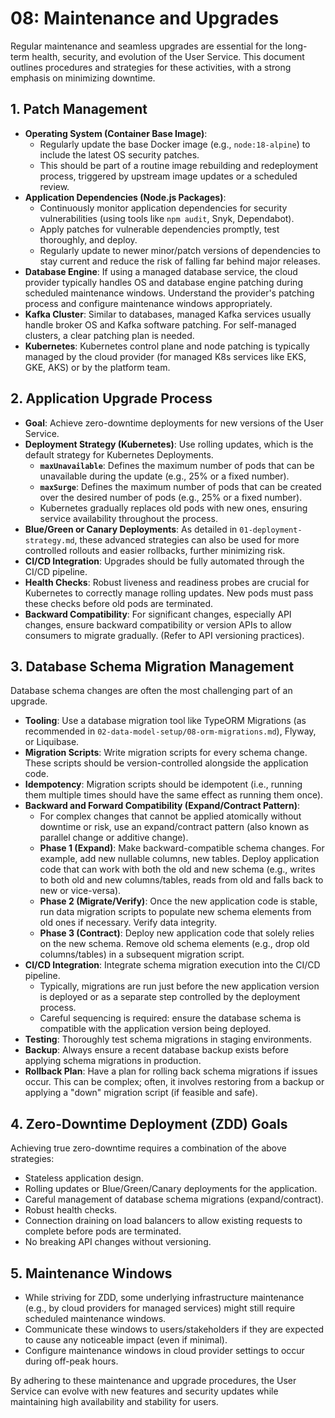 # 08: Maintenance and Upgrades

Regular maintenance and seamless upgrades are essential for the long-term health, security, and evolution of the User Service. This document outlines procedures and strategies for these activities, with a strong emphasis on minimizing downtime.

## 1. Patch Management

*   **Operating System (Container Base Image)**:
    *   Regularly update the base Docker image (e.g., `node:18-alpine`) to include the latest OS security patches.
    *   This should be part of a routine image rebuilding and redeployment process, triggered by upstream image updates or a scheduled review.
*   **Application Dependencies (Node.js Packages)**:
    *   Continuously monitor application dependencies for security vulnerabilities (using tools like `npm audit`, Snyk, Dependabot).
    *   Apply patches for vulnerable dependencies promptly, test thoroughly, and deploy.
    *   Regularly update to newer minor/patch versions of dependencies to stay current and reduce the risk of falling far behind major releases.
*   **Database Engine**: If using a managed database service, the cloud provider typically handles OS and database engine patching during scheduled maintenance windows. Understand the provider's patching process and configure maintenance windows appropriately.
*   **Kafka Cluster**: Similar to databases, managed Kafka services usually handle broker OS and Kafka software patching. For self-managed clusters, a clear patching plan is needed.
*   **Kubernetes**: Kubernetes control plane and node patching is typically managed by the cloud provider (for managed K8s services like EKS, GKE, AKS) or by the platform team.

## 2. Application Upgrade Process

*   **Goal**: Achieve zero-downtime deployments for new versions of the User Service.
*   **Deployment Strategy (Kubernetes)**: Use rolling updates, which is the default strategy for Kubernetes Deployments.
    *   **`maxUnavailable`**: Defines the maximum number of pods that can be unavailable during the update (e.g., 25% or a fixed number).
    *   **`maxSurge`**: Defines the maximum number of pods that can be created over the desired number of pods (e.g., 25% or a fixed number).
    *   Kubernetes gradually replaces old pods with new ones, ensuring service availability throughout the process.
*   **Blue/Green or Canary Deployments**: As detailed in `01-deployment-strategy.md`, these advanced strategies can also be used for more controlled rollouts and easier rollbacks, further minimizing risk.
*   **CI/CD Integration**: Upgrades should be fully automated through the CI/CD pipeline.
*   **Health Checks**: Robust liveness and readiness probes are crucial for Kubernetes to correctly manage rolling updates. New pods must pass these checks before old pods are terminated.
*   **Backward Compatibility**: For significant changes, especially API changes, ensure backward compatibility or version APIs to allow consumers to migrate gradually. (Refer to API versioning practices).

## 3. Database Schema Migration Management

Database schema changes are often the most challenging part of an upgrade.

*   **Tooling**: Use a database migration tool like TypeORM Migrations (as recommended in `02-data-model-setup/08-orm-migrations.md`), Flyway, or Liquibase.
*   **Migration Scripts**: Write migration scripts for every schema change. These scripts should be version-controlled alongside the application code.
*   **Idempotency**: Migration scripts should be idempotent (i.e., running them multiple times should have the same effect as running them once).
*   **Backward and Forward Compatibility (Expand/Contract Pattern)**:
    *   For complex changes that cannot be applied atomically without downtime or risk, use an expand/contract pattern (also known as parallel change or additive change).
    *   **Phase 1 (Expand)**: Make backward-compatible schema changes. For example, add new nullable columns, new tables. Deploy application code that can work with both the old and new schema (e.g., writes to both old and new columns/tables, reads from old and falls back to new or vice-versa).
    *   **Phase 2 (Migrate/Verify)**: Once the new application code is stable, run data migration scripts to populate new schema elements from old ones if necessary. Verify data integrity.
    *   **Phase 3 (Contract)**: Deploy new application code that solely relies on the new schema. Remove old schema elements (e.g., drop old columns/tables) in a subsequent migration script.
*   **CI/CD Integration**: Integrate schema migration execution into the CI/CD pipeline.
    *   Typically, migrations are run just before the new application version is deployed or as a separate step controlled by the deployment process.
    *   Careful sequencing is required: ensure the database schema is compatible with the application version being deployed.
*   **Testing**: Thoroughly test schema migrations in staging environments.
*   **Backup**: Always ensure a recent database backup exists before applying schema migrations in production.
*   **Rollback Plan**: Have a plan for rolling back schema migrations if issues occur. This can be complex; often, it involves restoring from a backup or applying a "down" migration script (if feasible and safe).

## 4. Zero-Downtime Deployment (ZDD) Goals

Achieving true zero-downtime requires a combination of the above strategies:

*   Stateless application design.
*   Rolling updates or Blue/Green/Canary deployments for the application.
*   Careful management of database schema migrations (expand/contract).
*   Robust health checks.
*   Connection draining on load balancers to allow existing requests to complete before pods are terminated.
*   No breaking API changes without versioning.

## 5. Maintenance Windows

*   While striving for ZDD, some underlying infrastructure maintenance (e.g., by cloud providers for managed services) might still require scheduled maintenance windows.
*   Communicate these windows to users/stakeholders if they are expected to cause any noticeable impact (even if minimal).
*   Configure maintenance windows in cloud provider settings to occur during off-peak hours.

By adhering to these maintenance and upgrade procedures, the User Service can evolve with new features and security updates while maintaining high availability and stability for users.
